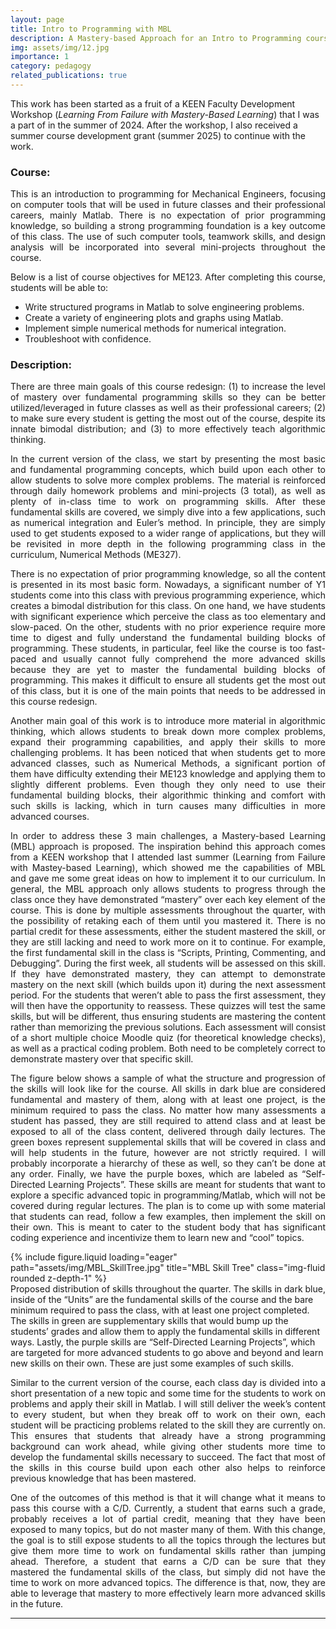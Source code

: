 ```yaml
---
layout: page
title: Intro to Programming with MBL
description: A Mastery-based Approach for an Intro to Programming course fostering learning-from-failure (LFF) ideals
img: assets/img/12.jpg
importance: 1
category: pedagogy
related_publications: true
---
```

This work has been started as a fruit of a KEEN Faculty Development Workshop (<i>Learning From Failure with Mastery-Based Learning</i>) that I was a part of in the summer of 2024. After the workshop, I also received a summer course development grant (summer 2025) to continue with the work.

### Course: 

<p style="text-align: justify;">This is an introduction to programming for Mechanical Engineers, focusing on computer tools that will be used in future classes and their professional careers, mainly Matlab. There is no expectation of prior programming knowledge, so building a strong programming foundation is a key outcome of this class. The use of such computer tools, teamwork skills, and design analysis will be incorporated into several mini-projects throughout the course. </p>

<p style="text-align: justify;">Below is a list of course objectives for ME123. After completing this course, students will be able to: 
    <ul>
        <li>Write structured programs in Matlab to solve engineering problems. </li>
        <li>Create a variety of engineering plots and graphs using Matlab. </li>
        <li>Implement simple numerical methods for numerical integration. </li>
        <li>Troubleshoot with confidence. </li>
    </ul>
</p>

### Description:

<p style="text-align: justify;">There are three main goals of this course redesign: (1) to increase the level of mastery over fundamental programming skills so they can be better utilized/leveraged in future classes as well as their professional careers; (2) to make sure every student is getting the most out of the course, despite its innate bimodal distribution; and (3) to more effectively teach algorithmic thinking. </p>

<p style="text-align: justify;">In the current version of the class, we start by presenting the most basic and fundamental programming concepts, which build upon each other to allow students to solve more complex problems. The material is reinforced through daily homework problems and mini-projects (3 total), as well as plenty of in-class time to work on programming skills. After these fundamental skills are covered, we simply dive into a few applications, such as numerical integration and Euler’s method. In principle, they are simply used to get students exposed to a wider range of applications, but they will be revisited in more depth in the following programming class in the curriculum, Numerical Methods (ME327). </p>

<p style="text-align: justify;">There is no expectation of prior programming knowledge, so all the content is presented in its most basic form. Nowadays, a significant number of Y1 students come into this class with previous programming experience, which creates a bimodal distribution for this class. On one hand, we have students with significant experience which perceive the class as too elementary and slow-paced. On the other, students with no prior experience require more time to digest and fully understand the fundamental building blocks of programming. These students, in particular, feel like the course is too fast-paced and usually cannot fully comprehend the more advanced skills because they are yet to master the fundamental building blocks of programming. This makes it difficult to ensure all students get the most out of this class, but it is one of the main points that needs to be addressed in this course redesign. </p>

<p style="text-align: justify;">Another main goal of this work is to introduce more material in algorithmic thinking, which allows students to break down more complex problems, expand their programming capabilities, and apply their skills to more challenging problems. It has been noticed that when students get to more advanced classes, such as Numerical Methods, a significant portion of them have difficulty extending their ME123 knowledge and applying them to slightly different problems. Even though they only need to use their fundamental building blocks, their algorithmic thinking and comfort with such skills is lacking, which in turn causes many difficulties in more advanced courses. </p>

<p style="text-align: justify;">In order to address these 3 main challenges, a Mastery-based Learning (MBL) approach is proposed. The inspiration behind this approach comes from a KEEN workshop that I attended last summer (Learning from Failure with Mastey-based Learning), which showed me the capabilities of MBL and gave me some great ideas on how to implement it to our curriculum. In general, the MBL approach only allows students to progress through the class once they have demonstrated “mastery” over each key element of the course. This is done by multiple assessments throughout the quarter, with the possibility of retaking each of them until you mastered it. There is no partial credit for these assessments, either the student mastered the skill, or they are still lacking and need to work more on it to continue. For example, the first fundamental skill in the class is “Scripts, Printing, Commenting, and Debugging”. During the first week, all students will be assessed on this skill. If they have demonstrated mastery, they can attempt to demonstrate mastery on the next skill (which builds upon it) during the next assessment period. For the students that weren’t able to pass the first assessment, they will then have the opportunity to reassess. These quizzes will test the same skills, but will be different, thus ensuring students are mastering the content rather than memorizing the previous solutions. Each assessment will consist of a short multiple choice Moodle quiz (for theoretical knowledge checks), as well as a practical coding problem. Both need to be completely correct to demonstrate mastery over that specific skill. </p>

<p style="text-align: justify;">The figure below shows a sample of what the structure and progression of the skills will look like for the course. All skills in dark blue are considered fundamental and mastery of them, along with at least one project, is the minimum required to pass the class. No matter how many assessments a student has passed, they are still required to attend class and at least be exposed to all of the class content, delivered through daily lectures. The green boxes represent supplemental skills that will be covered in class and will help students in the future, however are not strictly required. I will probably incorporate a hierarchy of these as well, so they can’t be done at any order. Finally, we have the purple boxes, which are labeled as “Self-Directed Learning Projects”. These skills are meant for students that want to explore a specific advanced topic in programming/Matlab, which will not be covered during regular lectures. The plan is to come up with some material that students can read, follow a few examples, then implement the skill on their own. This is meant to cater to the student body that has significant coding experience and incentivize them to learn new and “cool” topics.</p>



<div class="row">
    <div class="col-sm mt-3 mt-md-0">
        {% include figure.liquid loading="eager" path="assets/img/MBL_SkillTree.jpg" title="MBL Skill Tree" class="img-fluid rounded z-depth-1" %}
    </div>
</div>
<div class="caption">
    Proposed distribution of skills throughout the quarter. The skills in dark blue, inside of the “Units” are the fundamental skills of the course and the bare minimum required to pass the class, with at least one project completed. The skills in green are supplementary skills that would bump up the students’ grades and allow them to apply the fundamental skills in different ways. Lastly, the purple skills are “Self-Directed Learning Projects”, which are targeted for more advanced students to go above and beyond and learn new skills on their own. These are just some examples of such skills. 
</div>

<p style="text-align: justify;">Similar to the current version of the course, each class day is divided into a short presentation of a new topic and some time for the students to work on problems and apply their skill in Matlab. I will still deliver the week’s content to every student, but when they break off to work on their own, each student will be practicing problems related to the skill they are currently on. This ensures that students that already have a strong programming background can work ahead, while giving other students more time to develop the fundamental skills necessary to succeed. The fact that most of the skills in this course build upon each other also helps to reinforce previous knowledge that has been mastered.</p>

<p style="text-align: justify;">One of the outcomes of this method is that it will change what it means to pass this course with a C/D. Currently, a student that earns such a grade, probably receives a lot of partial credit, meaning that they have been exposed to many topics, but do not master many of them. With this change, the goal is to still expose students to all the topics through the lectures but give them more time to work on fundamental skills rather than jumping ahead. Therefore, a student that earns a C/D can be sure that they mastered the fundamental skills of the class, but simply did not have the time to work on more advanced topics. The difference is that, now, they are able to leverage that mastery to more effectively learn more advanced skills in the future.  </p>

---

<!--
Every project has a beautiful feature showcase page.
It's easy to include images in a flexible 3-column grid format.
Make your photos 1/3, 2/3, or full width.

To give your project a background in the portfolio page, just add the img tag to the front matter like so:

    ---
    layout: page
    title: project
    description: a project with a background image
    img: /assets/img/12.jpg
    ---

<div class="row">
    <div class="col-sm mt-3 mt-md-0">
        {% include figure.liquid loading="eager" path="assets/img/1.jpg" title="example image" class="img-fluid rounded z-depth-1" %}
    </div>
    <div class="col-sm mt-3 mt-md-0">
        {% include figure.liquid loading="eager" path="assets/img/3.jpg" title="example image" class="img-fluid rounded z-depth-1" %}
    </div>
    <div class="col-sm mt-3 mt-md-0">
        {% include figure.liquid loading="eager" path="assets/img/5.jpg" title="example image" class="img-fluid rounded z-depth-1" %}
    </div>
</div>
<div class="caption">
    Caption photos easily. On the left, a road goes through a tunnel. Middle, leaves artistically fall in a hipster photoshoot. Right, in another hipster photoshoot, a lumberjack grasps a handful of pine needles.
</div>


You can also put regular text between your rows of images, even citations {% cite einstein1950meaning %}.
Say you wanted to write a bit about your project before you posted the rest of the images.
You describe how you toiled, sweated, _bled_ for your project, and then... you reveal its glory in the next row of images.

<div class="row justify-content-sm-center">
    <div class="col-sm-8 mt-3 mt-md-0">
        {% include figure.liquid path="assets/img/6.jpg" title="example image" class="img-fluid rounded z-depth-1" %}
    </div>
    <div class="col-sm-4 mt-3 mt-md-0">
        {% include figure.liquid path="assets/img/11.jpg" title="example image" class="img-fluid rounded z-depth-1" %}
    </div>
</div>
<div class="caption">
    You can also have artistically styled 2/3 + 1/3 images, like these.
</div>

The code is simple.
Just wrap your images with `<div class="col-sm">` and place them inside `<div class="row">` (read more about the <a href="https://getbootstrap.com/docs/4.4/layout/grid/">Bootstrap Grid</a> system).
To make images responsive, add `img-fluid` class to each; for rounded corners and shadows use `rounded` and `z-depth-1` classes.
Here's the code for the last row of images above:

{% raw %}

```html
<div class="row justify-content-sm-center">
  <div class="col-sm-8 mt-3 mt-md-0">
    {% include figure.liquid path="assets/img/6.jpg" title="example image" class="img-fluid rounded z-depth-1" %}
  </div>
  <div class="col-sm-4 mt-3 mt-md-0">
    {% include figure.liquid path="assets/img/11.jpg" title="example image" class="img-fluid rounded z-depth-1" %}
  </div>
</div>
```


{% endraw %}

-->
